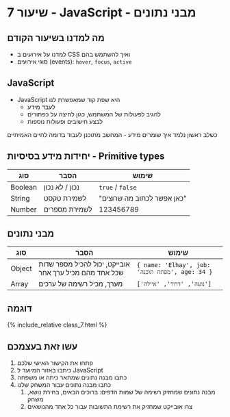 # שיעור 7 - JavaScript - מבני נתונים

## מה למדנו בשיעור הקודם
- למדנו על אירועים ב CSS ואיך להשתמש בהם
- סוגי אירועים (events): `hover`, `focus`, `active`

## JavaScript
- JavaScript היא שפת קוד שמאפשרת לנו 
  - לעבד מידע
  - להגיב לפעולות של המשתמש, כגון לחיצה על כפתורים
  - לבצע חישובים ופעולות נוספות

כשלב ראשון נלמד איך שומרים מידע - המחשב מתוכנן לעבוד בדומה לחיים האמיתיים
## יחידות מידע בסיסיות -  Primitive types
| סוג     | הסבר           | שימוש                      |
| ------- | -------------- | -------------------------- |
| Boolean | נכון / לא נכון | `true` / `false`           |
| String  | לשמירת טקסט    | "כאן אפשר לכתוב מה שרוצים" |
| Number  | לשמירת מספרים  | 123456789                  |

## מבני נתונים
| סוג    | הסבר                                                   | שימוש                                               |
| ------ | ------------------------------------------------------ | --------------------------------------------------- |
| Object | אובייקט, יכול להכיל מספר שדות שכל אחד מהם מכיל ערך אחר | ```{ name: 'Elhay', job: 'מפתח תוכנה', age: 34 }``` |
| Array  | מערך, מכיל רשימה של ערכים                              | ```['נועה', 'דרור', 'איילה']```                     |


## דוגמה
{% include_relative class_7.html %}

## עשו זאת בעצמכם
1. פתחו את הקישור האישי שלכם
2. כיתבו באזור המיועד ל JavaScript
3. כתבו מבנה נתונים שמתאר כיתה או משפחה
4. כתבו מבנה נתונים עבור המשחק שלנו
   1. מבנה נתונים שמחזיק רשימה של שמות הדפים: ברוכים הבאים, בחירת נושא, משחק
   2. צרו אובייקט שמחזיק את רשימת התשובות עבור כל אחד מהנושאים
